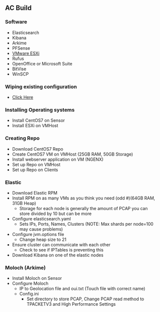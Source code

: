 ## AC Build
### Software
- Elasticsearch
- Kibana
- Arkime
- PFSense
- [VMware ESXi](https://github.com/dstaab34/24-AC/blob/main/ESXi.md)
- Rufus
- OpenOffice or Microsoft Suite
- BitVise
- WinSCP
### Wiping existing configuration
- [Click Here](https://github.com/dstaab34/24-AC/blob/main/WipeRaid.md) 
### Installing Operating systems
- Install CentOS7 on Sensor
- Install ESXi on VMHost
### Creating Repo
- Download CentOS7 Repo
- Create CentOS7 VM on VMHost (25GB RAM, 50GB Storage)
- Install webserver application on VM (NGENX)
- Set up Repo on VMHost
- Set up Repo on Clients
### Elastic
- Download Elastic RPM
- Install RPM on as many VMs as you think you need (odd #)(64GB RAM, 31GB Heap)
  - Storage for each node is generally the amount of PCAP you can store divided by 10 but can be more
- Configure elasticsearch.yaml
  - Sets IPs, Ports, Names, Clusters (NOTE: Max shards per node=100 may cause problems)
- Configure jvm.options file
  - Change heap size to 21
- Ensure cluster can communicate with each other
  - Check to see if IPTables is preventing this
- Download Kibana on one of the elastic nodes
### Moloch (Arkime)
- Install Moloch on Sensor
- Configure Moloch
  - IP to Geolocation file and oui.txt (Touch file with correct name)
  - Config.ini
    - Set directory to store PCAP, Change PCAP read method to TPACKETV3 and High Performance Settings
